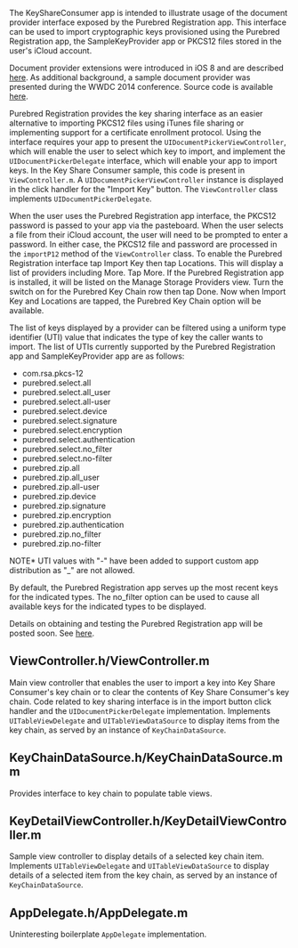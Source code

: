 The KeyShareConsumer app is intended to illustrate usage of the document provider interface exposed by the Purebred Registration app. This interface can be used to import cryptographic keys provisioned using the Purebred Registration app, the SampleKeyProvider app or PKCS12 files stored in the user's iCloud account. 

Document provider extensions were introduced in iOS 8 and are described [here](https://developer.apple.com/library/ios/documentation/General/Conceptual/ExtensibilityPG/FileProvider.html). As additional background, a sample document provider was presented during the WWDC 2014 conference. Source code is available [here](https://github.com/master-nevi/WWDC-2014/tree/master/NewBox%20An%20Introduction%20to%20iCloud%20Document%20enhancements%20in%20iOS%208.0).

Purebred Registration provides the key sharing interface as an easier alternative to importing PKCS12 files using iTunes file sharing or implementing support for a certificate enrollment protocol. Using the interface requires your app to present the `UIDocumentPickerViewController`, which will enable the user to select which key to import, and implement the `UIDocumentPickerDelegate` interface, which will enable your app to import keys. In the Key Share Consumer sample, this code is present in `ViewController.m`. A `UIDocumentPickerViewController` instance is displayed in the click handler for the "Import Key" button. The `ViewController` class implements `UIDocumentPickerDelegate`.

When the user uses the Purebred Registration app interface, the PKCS12 password is passed to your app via the pasteboard. When the user selects a file from their iCloud account, the user will need to be prompted to enter a password. In either case, the PKCS12 file and password are processed in the `importP12` method of the `ViewController` class. To enable the Purebred Registration interface tap Import Key then tap Locations. This will display a list of providers including More. Tap More. If the Purebred Registration app is installed, it will be listed on the Manage Storage Providers view. Turn the switch on for the Purebred Key Chain row then tap Done. Now when Import Key and Locations are tapped, the Purebred Key Chain option will be available.

The list of keys displayed by a provider can be filtered using a uniform type identifier (UTI) value that indicates the type of key the caller wants to import. The list of UTIs currently supported by the Purebred Registration app and SampleKeyProvider app are as follows:

* com.rsa.pkcs-12
* purebred.select.all
* purebred.select.all_user
* purebred.select.all-user
* purebred.select.device
* purebred.select.signature
* purebred.select.encryption
* purebred.select.authentication
* purebred.select.no_filter
* purebred.select.no-filter
* purebred.zip.all
* purebred.zip.all_user
* purebred.zip.all-user
* purebred.zip.device
* purebred.zip.signature
* purebred.zip.encryption
* purebred.zip.authentication
* purebred.zip.no_filter
* purebred.zip.no-filter

NOTE* UTI values with "-" have been added to support custom app distribution as "_" are not allowed.

By default, the Purebred Registration app serves up the most recent keys for the indicated types. The no_filter option can be used to cause all available keys for the indicated types to be displayed. 

Details on obtaining and testing the Purebred Registration app will be posted soon. See [here](http://iase.disa.mil/pki-pke/Pages/mobile.aspx).

ViewController.h/ViewController.m
------
Main view controller that enables the user to import a key into Key Share Consumer's key chain or to clear the contents of Key Share Consumer's key chain. Code related to key sharing interface is in the import button click handler and the `UIDocumentPickerDelegate` implementation. Implements `UITableViewDelegate` and `UITableViewDataSource` to display items from the key chain, as served by an instance of `KeyChainDataSource`.

KeyChainDataSource.h/KeyChainDataSource.mm
------
Provides interface to key chain to populate table views.

KeyDetailViewController.h/KeyDetailViewController.m
------
Sample view controller to display details of a selected key chain item. Implements `UITableViewDelegate` and `UITableViewDataSource` to display details of a selected item from the key chain, as served by an instance of `KeyChainDataSource`.

AppDelegate.h/AppDelegate.m
------
Uninteresting boilerplate `AppDelegate` implementation.




